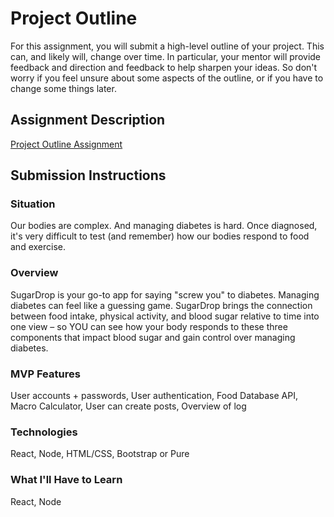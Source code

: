 # Project Outline
For this assignment, you will submit a high-level outline of your project. This can, and likely will, change over time. In particular, your mentor will provide feedback and direction and feedback to help sharpen your ideas. So don't worry if you feel unsure about some aspects of the outline, or if you have to change some things later.

## Assignment Description
[Project Outline Assignment](https://education.launchcode.org/liftoff/assignments/project-outline/)

## Submission Instructions

### Situation
Our bodies are complex. And managing diabetes is hard. Once diagnosed, it's very difficult to test (and remember) how our bodies respond to food and exercise.

### Overview
SugarDrop is your go-to app for saying "screw you" to diabetes. Managing diabetes can feel like a guessing game. SugarDrop brings the connection between food intake, physical activity, and blood sugar relative to time into one view – so YOU can see how your body responds to these three components that impact blood sugar and gain control over managing diabetes.

### MVP Features 
User accounts + passwords, User authentication, Food Database API, Macro Calculator, User can create posts, Overview of log 

### Technologies
React, Node, HTML/CSS, Bootstrap or Pure

### What I'll Have to Learn
React, Node
